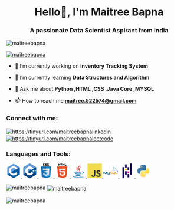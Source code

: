 <h1 align="center">Hello👋, I'm Maitree Bapna</h1>
<h3 align="center">A passionate Data Scientist Aspirant from India</h3>

<p align="left"> <img src="https://komarev.com/ghpvc/?username=maitreebapna&label=Profile%20views&color=0e75b6&style=flat" alt="maitreebapna" /> </p>

<p align="left"> <a href="https://github.com/ryo-ma/github-profile-trophy"><img src="https://github-profile-trophy.vercel.app/?username=maitreebapna" alt="maitreebapna" /></a> </p>

- 🔭 I’m currently working on **Inventory Tracking System**

- 🌱 I’m currently learning **Data Structures and Algorithm**

- 💬 Ask me about **Python ,HTML ,CSS ,Java Core ,MYSQL**

- 📫 How to reach me **maitree.522574@gmail.com**

<h3 align="left">Connect with me:</h3>
<p align="left">
<a href="https://linkedin.com/in/https://tinyurl.com/maitreebapnalinkedin" target="blank"><img align="center" src="https://raw.githubusercontent.com/rahuldkjain/github-profile-readme-generator/master/src/images/icons/Social/linked-in-alt.svg" alt="https://tinyurl.com/maitreebapnalinkedin" height="30" width="40" /></a>
<a href="https://www.leetcode.com/https://tinyurl.com/maitreebapnaleetcode" target="blank"><img align="center" src="https://raw.githubusercontent.com/rahuldkjain/github-profile-readme-generator/master/src/images/icons/Social/leet-code.svg" alt="https://tinyurl.com/maitreebapnaleetcode" height="30" width="40" /></a>
</p>

<h3 align="left">Languages and Tools:</h3>
<p align="left"> <a href="https://www.cprogramming.com/" target="_blank" rel="noreferrer"> <img src="https://raw.githubusercontent.com/devicons/devicon/master/icons/c/c-original.svg" alt="c" width="40" height="40"/> </a> <a href="https://www.w3schools.com/cpp/" target="_blank" rel="noreferrer"> <img src="https://raw.githubusercontent.com/devicons/devicon/master/icons/cplusplus/cplusplus-original.svg" alt="cplusplus" width="40" height="40"/> </a> <a href="https://www.w3schools.com/css/" target="_blank" rel="noreferrer"> <img src="https://raw.githubusercontent.com/devicons/devicon/master/icons/css3/css3-original-wordmark.svg" alt="css3" width="40" height="40"/> </a> <a href="https://www.w3.org/html/" target="_blank" rel="noreferrer"> <img src="https://raw.githubusercontent.com/devicons/devicon/master/icons/html5/html5-original-wordmark.svg" alt="html5" width="40" height="40"/> </a> <a href="https://www.java.com" target="_blank" rel="noreferrer"> <img src="https://raw.githubusercontent.com/devicons/devicon/master/icons/java/java-original.svg" alt="java" width="40" height="40"/> </a> <a href="https://developer.mozilla.org/en-US/docs/Web/JavaScript" target="_blank" rel="noreferrer"> <img src="https://raw.githubusercontent.com/devicons/devicon/master/icons/javascript/javascript-original.svg" alt="javascript" width="40" height="40"/> </a> <a href="https://www.mysql.com/" target="_blank" rel="noreferrer"> <img src="https://raw.githubusercontent.com/devicons/devicon/master/icons/mysql/mysql-original-wordmark.svg" alt="mysql" width="40" height="40"/> </a> <a href="https://pandas.pydata.org/" target="_blank" rel="noreferrer"> <img src="https://raw.githubusercontent.com/devicons/devicon/2ae2a900d2f041da66e950e4d48052658d850630/icons/pandas/pandas-original.svg" alt="pandas" width="40" height="40"/> </a> <a href="https://www.python.org" target="_blank" rel="noreferrer"> <img src="https://raw.githubusercontent.com/devicons/devicon/master/icons/python/python-original.svg" alt="python" width="40" height="40"/> </a> </p>

<p><img align="left" src="https://github-readme-stats.vercel.app/api/top-langs?username=maitreebapna&show_icons=true&locale=en&layout=compact" alt="maitreebapna" /></p>

<p>&nbsp;<img align="center" src="https://github-readme-stats.vercel.app/api?username=maitreebapna&show_icons=true&locale=en" alt="maitreebapna" /></p>

<p><img align="center" src="https://github-readme-streak-stats.herokuapp.com/?user=maitreebapna&" alt="maitreebapna" /></p>

